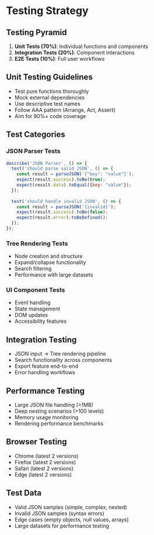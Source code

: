 # Testing Strategy

## Testing Pyramid
1. **Unit Tests (70%)**: Individual functions and components
2. **Integration Tests (20%)**: Component interactions
3. **E2E Tests (10%)**: Full user workflows

## Unit Testing Guidelines
- Test pure functions thoroughly
- Mock external dependencies
- Use descriptive test names
- Follow AAA pattern (Arrange, Act, Assert)
- Aim for 90%+ code coverage

## Test Categories

### JSON Parser Tests
```javascript
describe('JSON Parser', () => {
  test('should parse valid JSON', () => {
    const result = parseJSON('{"key": "value"}');
    expect(result.success).toBe(true);
    expect(result.data).toEqual({key: "value"});
  });
  
  test('should handle invalid JSON', () => {
    const result = parseJSON('{invalid}');
    expect(result.success).toBe(false);
    expect(result.error).toBeDefined();
  });
});
```

### Tree Rendering Tests
- Node creation and structure
- Expand/collapse functionality
- Search filtering
- Performance with large datasets

### UI Component Tests
- Event handling
- State management
- DOM updates
- Accessibility features

## Integration Testing
- JSON input → Tree rendering pipeline
- Search functionality across components
- Export feature end-to-end
- Error handling workflows

## Performance Testing
- Large JSON file handling (>1MB)
- Deep nesting scenarios (>100 levels)
- Memory usage monitoring
- Rendering performance benchmarks

## Browser Testing
- Chrome (latest 2 versions)
- Firefox (latest 2 versions)
- Safari (latest 2 versions)
- Edge (latest 2 versions)

## Test Data
- Valid JSON samples (simple, complex, nested)
- Invalid JSON samples (syntax errors)
- Edge cases (empty objects, null values, arrays)
- Large datasets for performance testing